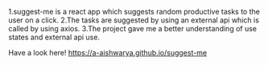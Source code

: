 1.suggest-me is a react app which suggests random productive tasks to the user on a click.
2.The tasks are suggested by using an external api which is called by using axios.
3.The project gave me a better understanding of use states and external api use.

Have a look here!
https://a-aishwarya.github.io/suggest-me
